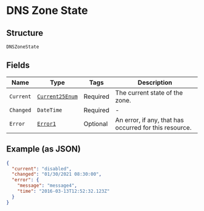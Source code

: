 
# DNS Zone State

## Structure

`DNSZoneState`

## Fields

| Name | Type | Tags | Description |
|  --- | --- | --- | --- |
| `Current` | [`Current25Enum`](../../doc/models/current-25-enum.md) | Required | The current state of the zone. |
| `Changed` | `DateTime` | Required | - |
| `Error` | [`Error1`](../../doc/models/error-1.md) | Optional | An error, if any, that has occurred for this resource. |

## Example (as JSON)

```json
{
  "current": "disabled",
  "changed": "01/30/2021 08:30:00",
  "error": {
    "message": "message4",
    "time": "2016-03-13T12:52:32.123Z"
  }
}
```

